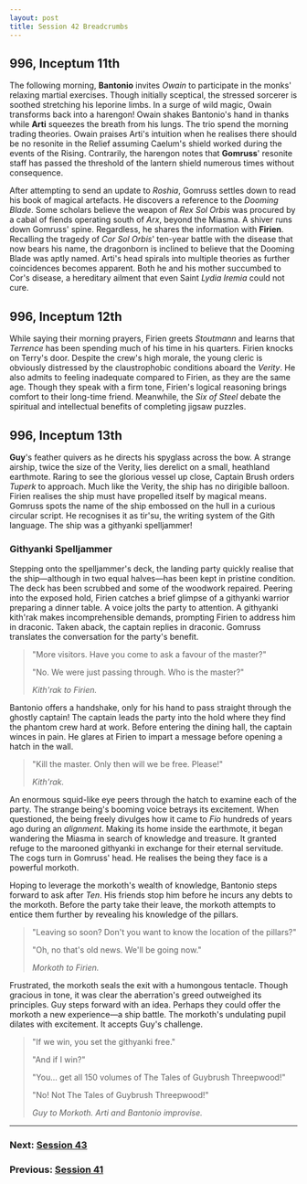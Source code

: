 ```yaml
---
layout: post
title: Session 42 Breadcrumbs
---
```


## **996, Inceptum 11th**

The following morning, **Bantonio** invites *Owain* to participate in the monks' relaxing martial exercises. Though initially sceptical, the stressed sorcerer is soothed stretching his leporine limbs. In a surge of wild magic, Owain transforms back into a harengon! Owain shakes Bantonio's hand in thanks while **Arti** squeezes the breath from his lungs. The trio spend the morning trading theories. Owain praises Arti's intuition when he realises there should be no resonite in the Relief assuming Caelum's shield worked during the events of the Rising. Contrarily, the harengon notes that **Gomruss**' resonite staff has passed the threshold of the lantern shield numerous times without consequence.

After attempting to send an update to *Roshia*, Gomruss settles down to read his book of magical artefacts. He discovers a reference to the *Dooming Blade*. Some scholars believe the weapon of *Rex Sol Orbis* was procured by a cabal of fiends operating south of *Arx*, beyond the Miasma. A shiver runs down Gomruss' spine. Regardless, he shares the information with **Firien**. Recalling the tragedy of *Cor Sol Orbis*' ten-year battle with the disease that now bears his name, the dragonborn is inclined to believe that the Dooming Blade was aptly named. Arti's head spirals into multiple theories as further coincidences becomes apparent. Both he and his mother succumbed to Cor's disease, a hereditary ailment that even Saint *Lydia Iremia* could not cure.

## **996, Inceptum 12th**

While saying their morning prayers, Firien greets *Stoutmann* and learns that *Terrence* has been spending much of his time in his quarters. Firien knocks on Terry's door. Despite the crew's high morale, the young cleric is obviously distressed by the claustrophobic conditions aboard the *Verity*. He also admits to feeling inadequate compared to Firien, as they are the same age. Though they speak with a firm tone, Firien's logical reasoning brings comfort to their long-time friend. Meanwhile, the *Six of Steel* debate the spiritual and intellectual benefits of completing jigsaw puzzles.

## **996, Inceptum 13th**

**Guy**'s feather quivers as he directs his spyglass across the bow. A strange airship, twice the size of the Verity, lies derelict on a small, heathland earthmote. Raring to see the glorious vessel up close, Captain Brush orders *Tuperk* to approach. Much like the Verity, the ship has no dirigible balloon. Firien realises the ship must have propelled itself by magical means. Gomruss spots the name of the ship embossed on the hull in a curious circular script. He recognises it as tir'su, the writing system of the Gith language. The ship was a githyanki spelljammer!

### Githyanki Spelljammer

Stepping onto the spelljammer's deck, the landing party quickly realise that the ship—although in two equal halves—has been kept in pristine condition. The deck has been scrubbed and some of the woodwork repaired. Peering into the exposed hold, Firien catches a brief glimpse of a githyanki warrior preparing a dinner table. A voice jolts the party to attention. A githyanki kith'rak makes incomprehensible demands, prompting Firien to address him in draconic. Taken aback, the captain replies in draconic. Gomruss translates the conversation for the party's benefit.

> "More visitors. Have you come to ask a favour of the master?"
>
> "No. We were just passing through. Who is the master?"
>
> *Kith'rak to Firien.*

Bantonio offers a handshake, only for his hand to pass straight through the ghostly captain! The captain leads the party into the hold where they find the phantom crew hard at work. Before entering the dining hall, the captain winces in pain. He glares at Firien to impart a message before opening a hatch in the wall.

> "Kill the master. Only then will we be free. Please!"
>
> *Kith'rak.*

An enormous squid-like eye peers through the hatch to examine each of the party. The strange being's booming voice betrays its excitement. When questioned, the being freely divulges how it came to *Fio* hundreds of years ago during an *alignment*. Making its home inside the earthmote, it began wandering the Miasma in search of knowledge and treasure. It granted refuge to the marooned githyanki in exchange for their eternal servitude. The cogs turn in Gomruss' head. He realises the being they face is a powerful morkoth.

Hoping to leverage the morkoth's wealth of knowledge, Bantonio steps forward to ask after *Ten*. His friends stop him before he incurs any debts to the morkoth. Before the party take their leave, the morkoth attempts to entice them further by revealing his knowledge of the pillars.

> "Leaving so soon? Don't you want to know the location of the pillars?"
>
> "Oh, no that's old news. We'll be going now."
>
> *Morkoth to Firien.*

Frustrated, the morkoth seals the exit with a humongous tentacle. Though gracious in tone, it was clear the aberration's greed outweighed its principles. Guy steps forward with an idea. Perhaps they could offer the morkoth a new experience—a ship battle. The morkoth's undulating pupil dilates with excitement. It accepts Guy's challenge.

> "If we win, you set the githyanki free."
>
> "And if I win?"
>
> "You... get all 150 volumes of The Tales of Guybrush Threepwood!"
>
> "No! Not The Tales of Guybrush Threepwood!"
>
> *Guy to Morkoth. Arti and Bantonio improvise.*

---

### **Next: [Session 43](session-43)**
### **Previous: [Session 41](session-41)**
